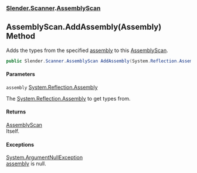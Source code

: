### [Slender.Scanner](Slender.Scanner.md 'Slender.Scanner').[AssemblyScan](Slender.Scanner.AssemblyScan.md 'Slender.Scanner.AssemblyScan')

## AssemblyScan.AddAssembly(Assembly) Method

Adds the types from the specified [assembly](Slender.Scanner.AssemblyScan.AddAssembly(System.Reflection.Assembly).md#Slender.Scanner.AssemblyScan.AddAssembly(System.Reflection.Assembly).assembly 'Slender.Scanner.AssemblyScan.AddAssembly(System.Reflection.Assembly).assembly') to this [AssemblyScan](Slender.Scanner.AssemblyScan.md 'Slender.Scanner.AssemblyScan').

```csharp
public Slender.Scanner.AssemblyScan AddAssembly(System.Reflection.Assembly assembly);
```
#### Parameters

<a name='Slender.Scanner.AssemblyScan.AddAssembly(System.Reflection.Assembly).assembly'></a>

`assembly` [System.Reflection.Assembly](https://docs.microsoft.com/en-us/dotnet/api/System.Reflection.Assembly 'System.Reflection.Assembly')

The [System.Reflection.Assembly](https://docs.microsoft.com/en-us/dotnet/api/System.Reflection.Assembly 'System.Reflection.Assembly') to get types from.

#### Returns
[AssemblyScan](Slender.Scanner.AssemblyScan.md 'Slender.Scanner.AssemblyScan')  
Itself.

#### Exceptions

[System.ArgumentNullException](https://docs.microsoft.com/en-us/dotnet/api/System.ArgumentNullException 'System.ArgumentNullException')  
[assembly](Slender.Scanner.AssemblyScan.AddAssembly(System.Reflection.Assembly).md#Slender.Scanner.AssemblyScan.AddAssembly(System.Reflection.Assembly).assembly 'Slender.Scanner.AssemblyScan.AddAssembly(System.Reflection.Assembly).assembly') is null.